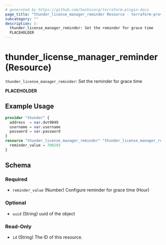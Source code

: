```yaml
---
# generated by https://github.com/hashicorp/terraform-plugin-docs
page_title: "thunder_license_manager_reminder Resource - terraform-provider-thunder"
subcategory: ""
description: |-
  thunder_license_manager_reminder: Set the reminder for grace time
  PLACEHOLDER
---
```


# thunder_license_manager_reminder (Resource)

`thunder_license_manager_reminder`: Set the reminder for grace time

__PLACEHOLDER__

## Example Usage

```terraform
provider "thunder" {
  address  = var.dut9049
  username = var.username
  password = var.password
}
resource "thunder_license_manager_reminder" "thunder_license_manager_reminder" {
  reminder_value = 700293
}
```

<!-- schema generated by tfplugindocs -->
## Schema

### Required

- `reminder_value` (Number) Configure reminder for grace time (Hour)

### Optional

- `uuid` (String) uuid of the object

### Read-Only

- `id` (String) The ID of this resource.


